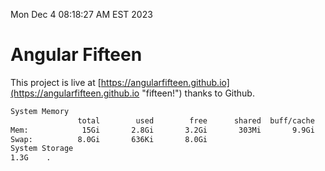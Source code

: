 Mon Dec  4 08:18:27 AM EST 2023

# Angular Fifteen


This project is live at [https://angularfifteen.github.io](https://angularfifteen.github.io "fifteen!") thanks to Github.

```bash
System Memory
               total        used        free      shared  buff/cache   available
Mem:            15Gi       2.8Gi       3.2Gi       303Mi       9.9Gi        12Gi
Swap:          8.0Gi       636Ki       8.0Gi
System Storage
1.3G	.
```
```bash
